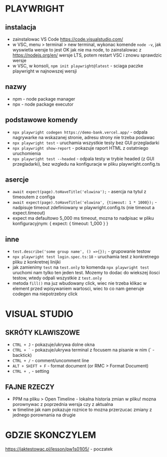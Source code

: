 # PLAYWRIGHT

## instalacja
- zainstalowac VS Code https://code.visualstudio.com/
- w VSC, menu > terminal > new terminal, wykonac komende `node -v`, jak wyswietla wersje to jest OK
jak nie ma node, to zainstalowac z https://nodejs.org/en/ wersje LTS, potem restart VSC i znowu sprawdzic wersje
- w VSC, w konsoli, `npm init playwright@latest` - sciaga paczke playwright w najnowszej wersji

## nazwy
- npm - node package manager
- npx - node package executor

## podstawowe komendy
- `npx playwright codegen https://demo-bank.vercel.app/` - odpala nagrywarke na wskazanej stronie, adresu strony nie trzeba podawac
- `npx playwright test` - uruchamia wszystkie testy bez GUI przegladarki
- `npx playwright show-report` - pokazuje raport HTML z ostatniego uruchomienia
- `npx playwright test --headed` - odpala testy w trybie headed (z GUI przegladarki), bez wzgledu na konfiguracje w pliku playwright.config.ts

## asercje
- `await expect(page).toHaveTitle('eluwina');` - asercja na tytul z timeoutem z configa
- `await expect(page).toHaveTitle('eluwina', {timeout: 1 * 1000});` - nadpisuje timeout zdefiniowany w playwright.config.ts (nie timeout a expect.timeout)
- expect ma defaultowo 5_000 ms timeout, mozna to nadpisac w pliku konfiguracyjnym: { expect: { timeout: 1_000 } }

## inne
- `test.describe('some group name', () =>{});` - grupowanie testow
- `npx playwright test login.spec.ts:18` - uruchamia test z konkretnego pliku z konkretnej linijki
- jak zamienimy `test` na `test.only` to komenda `npx playwright test` uruchomi nam tylko ten jeden test. Mozemy to dodac do wiekszej ilosci testow, wtedy odpali wszystkie z `test.only`
- metoda `fill()` ma juz wbudowany click, wiec nie trzeba klikac w element przed wpisywaniem wartosci, wiec to co nam generuje codegen ma niepotrzebny click

# VISUAL STUDIO

## SKRÓTY KLAWISZOWE
- `CTRL + J` - pokazuje/ukrywa dolne okna
- `` CTRL + ` `` - pokazuje/ukrywa terminal z focusem na pisanie w nim (\` - backtick)
- `CTRL + /` - comment/uncomment line
- `ALT + SHIFT + F` - format document (or RMC > Format Document)
- `CTRL + ,` - setting

## FAJNE RZECZY
- PPM na pliku > Open Timeline - lokalna historia zmian w pliku! mozna porownywac z poprzednia wersja czy z aktualna
- w timeline jak nam pokazuje roznice to mozna przerzucac zmiany z jednego porownania na drugie

# GDZIE SKONCZYLEM 
https://jaktestowac.pl/lesson/pw1s01l05/ - poczatek